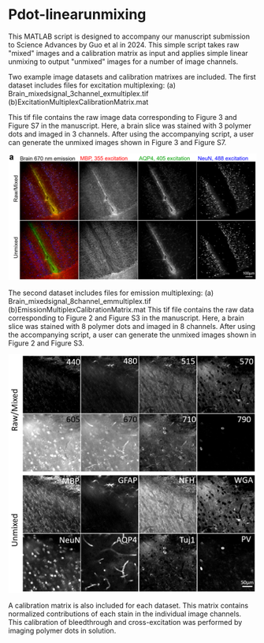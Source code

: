 # Pdot-linearunmixing
This MATLAB script is designed to accompany our manuscript submission to Science Advances by Guo et al in 2024. This simple script takes raw "mixed" images and a calibration matrix as input and applies simple linear unmixing to output "unmixed" images for a number of image channels.


Two example image datasets and calibration matrixes are included. 
The first dataset includes files for excitation multiplexing:
(a) Brain_mixedsignal_3channel_exmultiplex.tif
(b)ExcitationMultiplexCalibrationMatrix.mat

This tif file contains the raw image data corresponding to Figure 3 and Figure S7 in the manuscript. Here, a brain slice was stained with 3 polymer dots and imaged in 3 channels. After using the accompanying script, a user can generate the unmixed images shown in Figure 3 and Figure S7. 

![<Excitation Multiplexing of 3 channels in the mouse brain>](https://github.com/chetan-poudel/Pdot-linearunmixing/blob/main/ExMultiplex.png)


The second dataset includes files for emission multiplexing:
(a) Brain_mixedsignal_8channel_emmultiplex.tif
(b)EmissionMultiplexCalibrationMatrix.mat
This tif file contains the raw data corresponding to Figure 2 and Figure S3 in the manuscript. Here, a brain slice was stained with 8 polymer dots and imaged in 8 channels. After using the accompanying script, a user can generate the unmixed images shown in Figure 2 and Figure S3. 

![<Emission Multiplexing of 8 channels in the mouse brain>](https://github.com/chetan-poudel/Pdot-linearunmixing/blob/main/EmMultiplex.png)

A calibration matrix is also included for each dataset. This matrix contains normalized contributions of each stain in the individual image channels. This calibration of bleedthrough and cross-excitation was performed by imaging polymer dots in solution.



